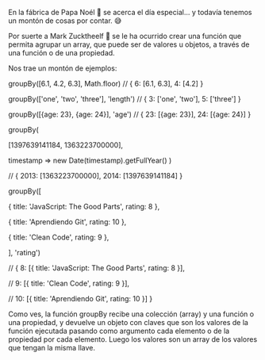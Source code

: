 En la fábrica de Papa Noél 🎅 se acerca el día especial... y todavía tenemos un montón de cosas por contar. 😅

Por suerte a Mark Zucktheelf 🧝 se le ha ocurrido crear una función que permita agrupar un array, que puede ser de valores u objetos, a través de una función o de una propiedad.

Nos trae un montón de ejemplos:

groupBy([6.1, 4.2, 6.3], Math.floor) // { 6: [6.1, 6.3], 4: [4.2] }

groupBy(['one', 'two', 'three'], 'length') // { 3: ['one', 'two'], 5: ['three'] }

groupBy([{age: 23}, {age: 24}], 'age') // { 23: [{age: 23}], 24: [{age: 24}] }

groupBy(

  [1397639141184, 1363223700000],
  
  timestamp => new Date(timestamp).getFullYear()
)

// { 2013: [1363223700000], 2014: [1397639141184] }

groupBy([

  { title: 'JavaScript: The Good Parts', rating: 8 },
  
  { title: 'Aprendiendo Git', rating: 10 },
  
  { title: 'Clean Code', rating: 9 },
  
], 'rating')

// { 8: [{ title: 'JavaScript: The Good Parts', rating: 8 }],

//   9: [{ title: 'Clean Code', rating: 9 }],

//   10: [{ title: 'Aprendiendo Git', rating: 10 }] }

Como ves, la función groupBy recibe una colección (array) y una función o una propiedad, y devuelve un objeto con claves que son los valores de la función ejecutada pasando como argumento cada elemento o de la propiedad por cada elemento. Luego los valores son un array de los valores que tengan la misma llave.
